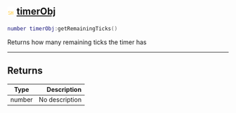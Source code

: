 ## ![shared](.gitbook/assets/shared.png) [timerObj](home/timerObj)



```lua
number timerObj:getRemainingTicks()
```

Returns how many remaining ticks the timer has


------
## Returns

| Type   | Description |
| ------ | ----------: |
| number | No description |

